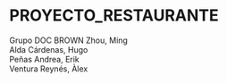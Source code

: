 # PROYECTO_RESTAURANTE

Grupo DOC BROWN	
Zhou, Ming	
Alda Cárdenas, Hugo		
Peñas Andrea, Erik		
Ventura Reynés, Àlex